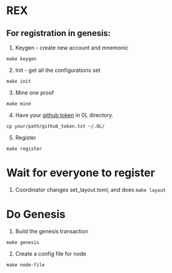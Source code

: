 
# REX

## For registration in genesis:
1. Keygen - create new account and mnemonic

```
make keygen
```

2. Init - get all the configurations set

```
make init
```

3. Mine one proof

```
make mine
```

4. Have your [github token](https://docs.github.com/en/github/authenticating-to-github/keeping-your-account-and-data-secure/creating-a-personal-access-token) in 0L directory. 

```
cp your/path/github_token.txt ~/.OL/
```

5. Register

```
make register
```

# Wait for everyone to register

1. Coordinator changes set_layout.toml, and does `make layout`

# Do Genesis
1. Build the genesis transaction
```
make genesis
```

2. Create a config file for node
```
make node-file
```
